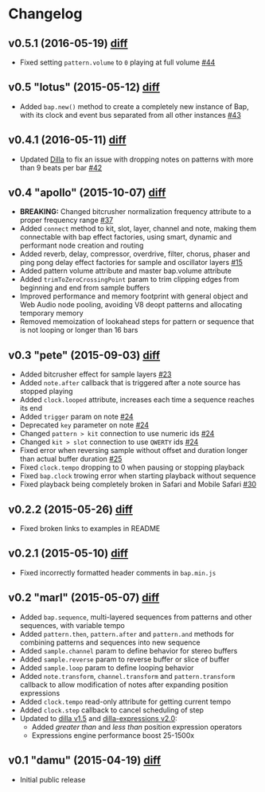 # Changelog

## v0.5.1 (2016-05-19) [diff](https://github.com/adamrenklint/bap/compare/v0.4.1...v0.5.0)

- Fixed setting `pattern.volume` to `0` playing at full volume [#44](https://github.com/adamrenklint/bap/issues/44)

## v0.5 "lotus" (2015-05-12) [diff](https://github.com/adamrenklint/bap/compare/v0.4.1...v0.5.0)

- Added `bap.new()` method to create a completely new instance of Bap, with its clock and event bus separated from all other instances [#43](https://github.com/adamrenklint/bap/issues/43)

## v0.4.1 (2016-05-11) [diff](https://github.com/adamrenklint/bap/compare/v0.4.0...v0.4.1)

- Updated [Dilla](https://github.com/adamrenklint/dilla) to fix an issue with dropping notes on patterns with more than 9 beats per bar [#42](https://github.com/adamrenklint/bap/issues/42)

## v0.4 "apollo" (2015-10-07) [diff](https://github.com/adamrenklint/bap/compare/v0.3.0...v0.4.0)

- **BREAKING:** Changed bitcrusher normalization frequency attribute to a proper frequency range [#37](https://github.com/adamrenklint/bap/issues/37)
- Added ```connect``` method to kit, slot, layer, channel and note, making them connectable with bap effect factories, using smart, dynamic and performant node creation and routing
- Added reverb, delay, compressor, overdrive, filter, chorus, phaser and ping pong delay effect factories for sample and oscillator layers [#15](https://github.com/adamrenklint/bap/issues/15)
- Added pattern volume attribute and master bap.volume attribute
- Added ```trimToZeroCrossingPoint``` param to trim clipping edges from beginning and end from sample buffers
- Improved performance and memory footprint with general object and Web Audio node pooling, avoiding V8 deopt patterns and allocating temporary memory
- Removed memoization of lookahead steps for pattern or sequence that is not looping or longer than 16 bars

## v0.3 "pete" (2015-09-03) [diff](https://github.com/adamrenklint/bap/compare/v0.2.2...v0.3.0)

- Added bitcrusher effect for sample layers [#23](https://github.com/adamrenklint/bap/issues/23)
- Added ```note.after``` callback that is triggered after a note source has stopped playing
- Added `clock.looped` attribute, increases each time a sequence reaches its end
- Added ```trigger``` param on note [#24](https://github.com/adamrenklint/bap/issues/24)
- Deprecated ```key``` parameter on note [#24](https://github.com/adamrenklint/bap/issues/24)
- Changed ```pattern > kit``` connection to use numeric ids [#24](https://github.com/adamrenklint/bap/issues/24)
- Changed ```kit > slot``` connection to use ```QWERTY``` ids [#24](https://github.com/adamrenklint/bap/issues/24)
- Fixed error when reversing sample without offset and duration longer than actual buffer duration [#25](https://github.com/adamrenklint/bap/issues/25)
- Fixed `clock.tempo` dropping to 0 when pausing or stopping playback
- Fixed `bap.clock` trowing error when starting playback without sequence
- Fixed playback being completely broken in Safari and Mobile Safari [#30](https://github.com/adamrenklint/bap/issues/30)

## v0.2.2 (2015-05-26) [diff](https://github.com/adamrenklint/bap/compare/v0.2.1...v0.2.2)

- Fixed broken links to examples in README

## v0.2.1 (2015-05-10) [diff](https://github.com/adamrenklint/bap/compare/v0.2.0...v0.2.1)

- Fixed incorrectly formatted header comments in ```bap.min.js```

## v0.2 "marl" (2015-05-07) [diff](https://github.com/adamrenklint/bap/compare/v0.1.0...v0.2.0)

- Added ```bap.sequence```, multi-layered sequences from patterns and other sequences, with variable tempo
- Added ```pattern.then```, ```pattern.after``` and ```pattern.and``` methods for combining patterns and sequences into new sequence
- Added ```sample.channel``` param to define behavior for stereo buffers
- Added ```sample.reverse``` param to reverse buffer or slice of buffer
- Added ```sample.loop``` param to define looping behavior
- Added ```note.transform```, ```channel.transform``` and ```pattern.transform``` callback to allow modification of notes after expanding position expressions
- Added ```clock.tempo``` read-only attribute for getting current tempo
- Added ```clock.step``` callback to cancel scheduling of step
- Updated to [dilla v1.5](https://www.npmjs.com/package/dilla) and [dilla-expressions v2.0](https://www.npmjs.com/package/dilla-expressions):
  - Added *greater than* and *less than* position expression operators
  - Expressions engine performance boost 25-1500x

## v0.1 "damu" (2015-04-19) [diff](https://github.com/adamrenklint/bap/compare/a31c03fd0e95c7cace5615c37db5eebdec877f95...v0.1.0)

- Initial public release
